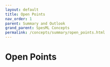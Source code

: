 ```yaml
---
layout: default
title: Open Points
nav_order: 1
parent: Summary and Outlook
grand_parent: SpesML Concepts
permalink: /concepts/summary/open_points.html
---
```

# Open Points
